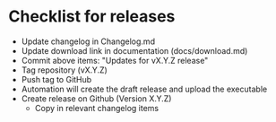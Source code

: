# Checklist for releases

- Update changelog in Changelog.md
- Update download link in documentation (docs/download.md)
- Commit above items: "Updates for vX.Y.Z release"
- Tag repository (vX.Y.Z)
- Push tag to GitHub
- Automation will create the draft release and upload the executable
- Create release on Github (Version X.Y.Z)
  - Copy in relevant changelog items
